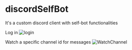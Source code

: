 # discordSelfBot
It's a custom discord client with self-bot functionalities





Log in 
![login](https://i.imgur.com/tRfWruo.png)


Watch a specific channel id for messages
![WatchChannel](https://i.imgur.com/oXjOj31.png)
